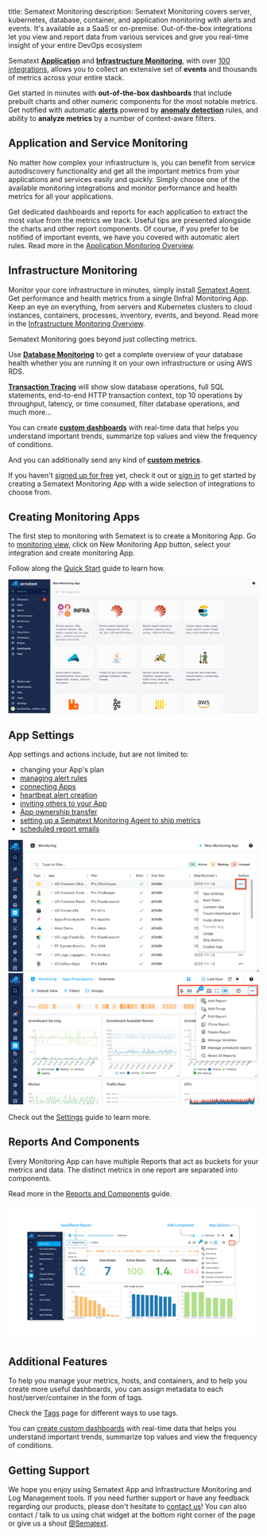 title: Sematext Monitoring
description: Sematext Monitoring covers server, kubernetes, database, container, and application monitoring with alerts and events. It's available as a SaaS or on-premise. Out-of-the-box integrations let you view and report data from various services and give you real-time insight of your entire DevOps ecosystem

Sematext [**Application**](../monitoring/service-monitoring/) and [**Infrastructure Monitoring**](../monitoring/infrastructure), with over [100 integrations](https://sematext.com/docs/integration/), allows you to collect an extensive set of **events** and thousands of metrics across your entire stack.

Get started in minutes with **out-of-the-box dashboards** that include prebuilt charts and other numeric components for the most notable metrics. Get notified with automatic [**alerts**](https://sematext.com/alerts/) powered by [**anomaly detection**](https://sematext.com/alerts/) rules, and ability to **analyze metrics** by a number of context-aware filters.

## Application and Service Monitoring
No matter how complex your infrastructure is, you can benefit from service autodiscovery functionality and get all the important metrics from your applications and services easily and quickly. Simply choose one of the available monitoring integrations and monitor performance and health metrics for all your applications. 

Get dedicated dashboards and reports for each application to extract the most value from the metrics we track. Useful tips are presented alongside the charts and other report components. Of course, if you prefer to be notified of important events, we have you covered with automatic alert rules. Read more in the [Application Monitoring Overview](https://sematext.com/docs/monitoring/service-monitoring/).


## Infrastructure Monitoring
Monitor your core infrastructure in minutes, simply install [Sematext Agent](../agents/sematext-agent). Get performance and health metrics from a single (Infra) Monitoring App. Keep an eye on everything, from servers and Kubernetes clusters to cloud instances, containers, processes, inventory, events, and beyond. Read more in the [Infrastructure Monitoring Overview](https://sematext.com/docs/monitoring/infrastructure/).


Sematext Monitoring goes beyond just collecting metrics. 

Use [**Database Monitoring**](https://sematext.com/database-monitoring/) to get a complete overview of your database health whether you are running it on your own infrastructure or using AWS RDS. 

[**Transaction Tracing**](https://sematext.com/tracing/) will show slow database operations, full SQL statements, end-to-end HTTP transaction context, top 10 operations by throughput, latency, or time consumed, filter database operations, and much more...

You can create [**custom dashboards**](../dashboards/) with real-time data that helps you understand important trends, summarize top values and view the frequency of conditions.

And you can additionally send any kind of [**custom metrics**](./custom-metrics).

If you haven't [signed up for free](https://apps.sematext.com/ui/registration) yet, check it out or [sign in](https://apps.sematext.com/ui/login/) to get started by creating a Sematext Monitoring App with a wide selection of integrations to choose from.


## Creating Monitoring Apps

The first step to monitoring with Sematext is to create a Monitoring App. Go to [monitoring view](https://apps.sematext.com/ui/monitoring), click on New Monitoring App button, select your integration and create monitoring App.

Follow along the [Quick Start](./quick-start) guide to learn how.

<img class="content-modal-image" alt="Sematext Monitoring App Settings UI screen" src="../images/monitoring/create-new-monitoring-app.gif" title="New Monitoring App">

## App Settings

App settings and actions include, but are not limited to:

  - changing your App's plan
  - [managing alert rules](../alerts)
  - [connecting Apps](../guide/connected-apps)
  - [heartbeat alert creation](../alerts/creating-heartbeat-alerts)
  - [inviting others to your App](../team/app-guests)
  - [App ownership transfer](../team/transfer-apps)
  - [setting up a Sematext Monitoring Agent to ship metrics](./quick-start/#setting-up-monitoring-agents)
  - [scheduled report emails](../guide/scheduled-reports)

<img class="content-modal-image" alt="Sematext Monitoring App Settings UI screen" src="../images/monitoring/monitoring-app-actions.png" title="Sematext Monitoring App Actions">

<img class="content-modal-image" alt="Sematext Monitoring App Settings UI screen" src="../images/monitoring/monitoring-app-options.png" title="Sematext Monitoring App Options">

Check out the [Settings](./settings) guide to learn more.

## Reports And Components

Every Monitoring App can have multiple Reports that act as buckets for your metrics and data. The distinct metrics in one report are separated into components.

Read more in the [Reports and Components](./reports-and-components) guide.

<img class="content-modal-image" alt="Sematext Monitoring App Options UI screen" src="../images/monitoring/monitoring-app-reports.png" title="Sematext Monitoring App Options">


## Additional Features

To help you manage your metrics, hosts, and containers, and to help you create more useful dashboards, you can assign metadata to each host/server/container in the form of tags.

Check the [Tags](./tags) page for different ways to use tags.

You can [create custom dashboards](../dashboards) with real-time data that helps you understand important trends, summarize top values and view the frequency of conditions.

## Getting Support

We hope you enjoy using Sematext App and Infrastructure Monitoring and Log Management tools. If you need further support or have any feedback regarding our products, please don't hesitate to [contact us](mailto:support@sematext.com)! You can also contact / talk to us using chat widget at the bottom right corner of the page or give us a shout [@Sematext](https://twitter.com/sematext). 
